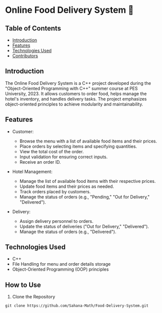# Online Food Delivery System 🥘

## Table of Contents

- [Introduction](#introduction)
- [Features](#features)
- [Technologies Used](#technologies-used)
- [Contributors](#contributors)

## Introduction

The Online Food Delivery System is a C++ project developed during the "Object-Oriented Programming with C++" summer course at PES University, 2023. It allows customers to order food, helps manage the hotel's inventory, and handles delivery tasks. The project emphasizes object-oriented principles to achieve modularity and maintainability.

## Features

- Customer:
  - Browse the menu with a list of available food items and their prices.
  - Place orders by selecting items and specifying quantities.
  - View the total cost of the order.
  - Input validation for ensuring correct inputs.
  - Receive an order ID.

- Hotel Management:
  - Manage the list of available food items with their respective prices.
  - Update food items and their prices as needed.
  - Track orders placed by customers.
  - Manage the status of orders (e.g., "Pending," "Out for Delivery," "Delivered").

- Delivery:
  - Assign delivery personnel to orders.
  - Update the status of deliveries ("Out for Delivery," "Delivered").
  - Manage the status of orders (e.g., "Delivered").

## Technologies Used

- C++
- File Handling for menu and order details storage
- Object-Oriented Programming (OOP) principles

## How to Use

1. Clone the Repository
```
git clone https://github.com/Sahana-Math/Food-Delivery-System.git

```
